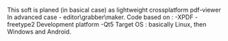 This soft is planed (in basical case) as lightweight crossplatform pdf-viewer
In advanced case - editor\grabber\maker.
Code based on :
-XPDF
-freetype2
Development platform -Qt5
Target OS : basically Linux, then Windows and Android.

